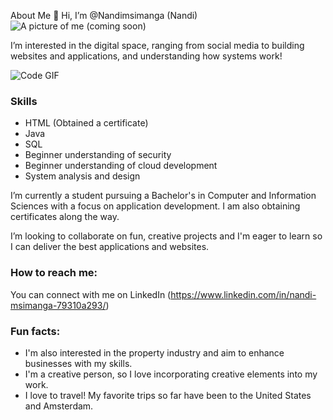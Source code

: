 About Me
👋 Hi, I’m @Nandimsimanga (Nandi)
![A picture of me (coming soon)](url_to_your_image)

I’m interested in the digital space, ranging from social media to building websites and applications, and understanding how systems work!

![Code GIF]( https://media.giphy.com/media/v1.Y2lkPTc5MGI3NjExOGgxMXB5OWN5aGdkMnFvNDA2dHpoYW43ODV3YWNyMWswZnl3dWo0eCZlcD12MV9naWZzX3NlYXJjaCZjdD1n/26tn33aiTi1jkl6H6/giphy.gif)

### Skills

- HTML (Obtained a certificate)
- Java
- SQL
- Beginner understanding of security
- Beginner understanding of cloud development
- System analysis and design

I’m currently a student pursuing a Bachelor's in Computer and Information Sciences with a focus on application development. I am also obtaining certificates along the way.

I’m looking to collaborate on fun, creative projects and I'm eager to learn so I can deliver the best applications and websites. 

### How to reach me: 
You can connect with me on LinkedIn (https://www.linkedin.com/in/nandi-msimanga-79310a293/)

### Fun facts:
- I'm also interested in the property industry and aim to enhance businesses with my skills.
- I'm a creative person, so I love incorporating creative elements into my work.
- I love to travel! My favorite trips so far have been to the United States and Amsterdam.

  
